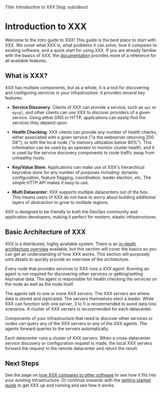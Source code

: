 Title: Introduction to XXX
Slug: sub/about



# Introduction to XXX

Welcome to the intro guide to XXX! This guide is the best place to start
with XXX. We cover what XXX is, what problems it can solve, how it compares
to existing software, and a quick start for using XXX. If you are already familiar
with the basics of XXX, the [documentation](/docs/index.html) provides more
of a reference for all available features.

## What is XXX?

XXX has multiple components, but as a whole, it is a tool for discovering
and configuring services in your infrastructure. It provides several
key features:

* **Service Discovery**: Clients of XXX can _provide_ a service, such as
  `api` or `mysql`, and other clients can use XXX to _discover_ providers
  of a given service. Using either DNS or HTTP, applications can easily find
  the services they depend upon.

* **Health Checking**: XXX clients can provide any number of health checks,
  either associated with a given service ("is the webserver returning 200 OK"), or
  with the local node ("is memory utilization below 90%"). This information can be
  used by an operator to monitor cluster health, and it is used by the service
  discovery components to route traffic away from unhealthy hosts.

* **Key/Value Store**: Applications can make use of XXX's hierarchical key/value
  store for any number of purposes including: dynamic configuration, feature flagging,
  coordination, leader election, etc. The simple HTTP API makes it easy to use.

* **Multi Datacenter**: XXX supports multiple datacenters out of the box. This
  means users of XXX do not have to worry about building additional layers of
  abstraction to grow to multiple regions.

XXX is designed to be friendly to both the DevOps community and
application developers, making it perfect for modern, elastic infrastructures.

## Basic Architecture of XXX

XXX is a distributed, highly available system. There is an
[in-depth architecture overview](/docs/internals/architecture.html) available,
but this section will cover the basics so you can get an understanding
of how XXX works. This section will purposely omit details to quickly
provide an overview of the architecture.

Every node that provides services to XXX runs a _XXX agent_. Running
an agent is not required for discovering other services or getting/setting
key/value data. The agent is responsible for health checking the services
on the node as well as the node itself.

The agents talk to one or more _XXX servers_. The XXX servers are
where data is stored and replicated. The servers themselves elect a leader.
While XXX can function with one server, 3 to 5 is recommended to avoid
data loss scenarios. A cluster of XXX servers is recommended for each
datacenter.

Components of your infrastructure that need to discover other services
or nodes can query any of the XXX servers _or_ any of the XXX agents.
The agents forward queries to the servers automatically.

Each datacenter runs a cluster of XXX servers. When a cross-datacenter
service discovery or configuration request is made, the local XXX servers
forward the request to the remote datacenter and return the result.

## Next Steps

See the page on [how XXX compares to other software](/intro/vs/index.html)
to see how it fits into your existing infrastructure. Or continue onwards with
the [getting started guide](/intro/getting-started/install.html) to get
XXX up and running and see how it works.